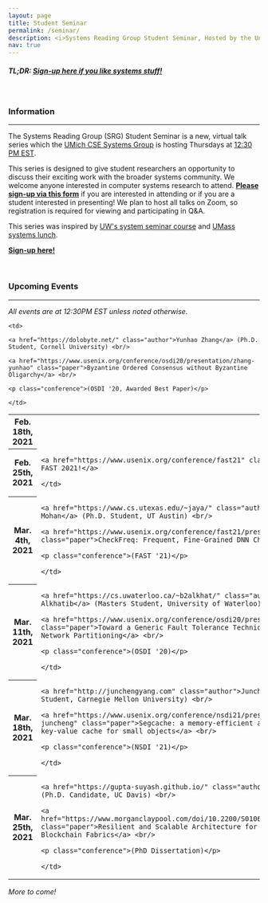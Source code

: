 ```yaml
---
layout: page
title: Student Seminar
permalink: /seminar/
description: <i>Systems Reading Group Student Seminar, Hosted by the University of Michigan.</i>
nav: true
---
```


##### TL;DR: [**Sign-up here if you like systems stuff!**][google-form] 

<br/>

### Information
---
The Systems Reading Group (SRG) Student Seminar is a new, virtual talk series
which the [UMich CSE Systems Group](https://systems.engin.umich.edu/) is hosting Thursdays at [12:30 PM EST](https://www.timeanddate.com/worldclock/converter.html?iso=20210128T173000&p1=784).

This series is designed to give student researchers an opportunity to discuss their
exciting work with the broader systems community. We welcome anyone interested in computer systems research to attend. [**Please sign-up via this form**][google-form] if you are interested in attending or if you are a student interested in presenting! We plan to host all talks on Zoom, so registration
is required for viewing and participating in Q&A.


This series was inspired by [UW's system seminar course](https://courses.cs.washington.edu/courses/cse590s/) and [UMass systems lunch](https://systems-lunch.org/).


[**Sign-up here!**][google-form] 

<br/>


### Upcoming Events
---

_All events are at 12:30PM EST unless noted otherwise._

<div class="table-responsive seminar">
<table class="table table-bordered table-striped">
<tbody>

<tr>
    <th scope="row"> Feb. 18th, 2021 </th>

    <td>

    <a href="https://dolobyte.net/" class="author">Yunhao Zhang</a> (Ph.D. Student, Cornell University) <br/>

    <a href="https://www.usenix.org/conference/osdi20/presentation/zhang-yunhao" class="paper">Byzantine Ordered Consensus without Byzantine Oligarchy</a> <br/>

    <p class="conference">(OSDI '20, Awarded Best Paper)</p>

    </td>
</tr>

<tr>
    <th scope="row"> Feb. 25th, 2021 </th>
    <td>

    <a href="https://www.usenix.org/conference/fast21" class="author">Off for FAST 2021!</a>

    </td>
</tr>

<tr>
    <th scope="row"> Mar. 4th, 2021 </th>
    <td>

    <a href="https://www.cs.utexas.edu/~jaya/" class="author">Jayashree Mohan</a> (Ph.D. Student, UT Austin) <br/>

    <a href="https://www.usenix.org/conference/fast21/presentation/mohan" class="paper">CheckFreq: Frequent, Fine-Grained DNN Checkpointing</a> <br/>

    <p class="conference">(FAST '21)</p>

    </td>
</tr>


<tr>
    <th scope="row"> Mar. 11th, 2021 </th>
    <td>

    <a href="https://cs.uwaterloo.ca/~b2alkhat/" class="author">Basil Alkhatib</a> (Masters Student, University of Waterloo) <br/>

    <a href="https://www.usenix.org/conference/osdi20/presentation/alfatafta" class="paper">Toward a Generic Fault Tolerance Technique for Partial Network Partitioning</a> <br/>

    <p class="conference">(OSDI '20)</p>

    </td>
</tr>

<tr>
    <th scope="row"> Mar. 18th, 2021 </th>
    <td>

    <a href="http://junchengyang.com" class="author">Juncheng Yang</a> (Ph.D. Student, Carnegie Mellon University) <br/>

    <a href="https://www.usenix.org/conference/nsdi21/presentation/yang-juncheng" class="paper">Segcache: a memory-efficient and scalable in-memory key-value cache for small objects</a> <br/>

    <p class="conference">(NSDI '21)</p>

    </td>
</tr>

<tr>
    <th scope="row"> Mar. 25th, 2021 </th>
    <td>

    <a href="https://gupta-suyash.github.io/" class="author">Suyash Gupta</a> (Ph.D. Candidate, UC Davis) <br/>

    <a href="https://www.morganclaypool.com/doi/10.2200/S01068ED1V01Y202012DTM065" class="paper">Resilient and Scalable Architecture for Permissioned Blockchain Fabrics</a> <br/>

    <p class="conference">(PhD Dissertation)</p>

    </td>
</tr>


</tbody>
</table>
</div>

_More to come!_

[google-form]: https://forms.gle/Y2FcoZ6ppDM4SiDP6